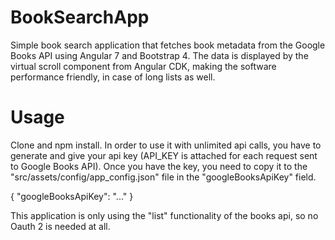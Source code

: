 # BookSearchApp

Simple book search application that fetches book metadata from the Google Books API using Angular 7 and Bootstrap 4. The data is displayed by the virtual scroll component from Angular CDK, making the software performance friendly, in case of long lists as well.

# Usage
Clone and npm install.
In order to use it with unlimited api calls, you have to generate and give your api key (API_KEY is attached for each request sent to Google Books API). Once you have the key, you need to copy it to the "src/assets/config/app_config.json" file in the "googleBooksApiKey" field.

{
  "googleBooksApiKey": "..."
}

This application is only using the "list" functionality of the books api, so no Oauth 2 is needed at all.
